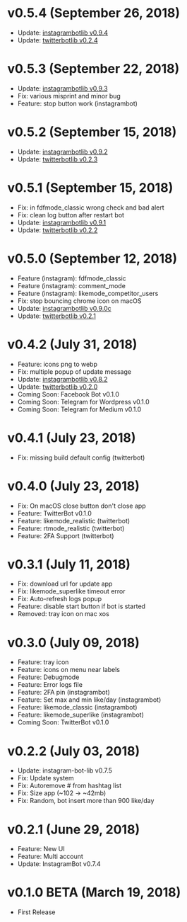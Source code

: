 # v0.5.4 (September 26, 2018)
* Update: [instagrambotlib v0.9.4](https://github.com/social-manager-tools/instagram-bot-lib/blob/master/CHANGELOG.md)
* Update: [twitterbotlib v0.2.4](https://github.com/social-manager-tools/twitter-bot-lib/blob/master/CHANGELOG.md)


# v0.5.3 (September 22, 2018)
* Update: [instagrambotlib v0.9.3](https://github.com/social-manager-tools/instagram-bot-lib/blob/master/CHANGELOG.md)
* Fix: various misprint and minor bug
* Feature: stop button work (instagrambot)


# v0.5.2 (September 15, 2018)
* Update: [instagrambotlib v0.9.2](https://github.com/social-manager-tools/instagram-bot-lib/blob/master/CHANGELOG.md)
* Update: [twitterbotlib v0.2.3](https://github.com/social-manager-tools/twitter-bot-lib/blob/master/CHANGELOG.md)


# v0.5.1 (September 15, 2018)
* Fix: in fdfmode_classic wrong check and bad alert
* Fix: clean log button after restart bot
* Update: [instagrambotlib v0.9.1](https://github.com/social-manager-tools/instagram-bot-lib/blob/master/CHANGELOG.md)
* Update: [twitterbotlib v0.2.2](https://github.com/social-manager-tools/twitter-bot-lib/blob/master/CHANGELOG.md)


# v0.5.0 (September 12, 2018)
* Feature (instagram): fdfmode_classic
* Feature (instagram): comment_mode
* Feature (instagram): likemode_competitor_users
* Fix: stop bouncing chrome icon on macOS
* Update: [instagrambotlib v0.9.0c](https://github.com/social-manager-tools/instagram-bot-lib/blob/master/CHANGELOG.md)
* Update: [twitterbotlib v0.2.1](https://github.com/social-manager-tools/twitter-bot-lib/blob/master/CHANGELOG.md)


# v0.4.2 (July 31, 2018)
* Feature: icons png to webp
* Fix: multiple popup of update message
* Update: [instagrambotlib v0.8.2](https://github.com/social-manager-tools/instagram-bot-lib/blob/master/CHANGELOG.md)
* Update: [twitterbotlib v0.2.0](https://github.com/social-manager-tools/twitter-bot-lib/blob/master/CHANGELOG.md)
* Coming Soon: Facebook Bot v0.1.0 
* Coming Soon: Telegram for Wordpress v0.1.0 
* Coming Soon: Telegram for Medium v0.1.0 


# v0.4.1 (July 23, 2018)
* Fix: missing build default config (twitterbot)


# v0.4.0 (July 23, 2018)
* Fix: On macOS close button don't close app
* Feature: TwitterBot v0.1.0
* Feature: likemode_realistic (twitterbot)
* Feature: rtmode_realistic (twitterbot)
* Feature: 2FA Support (twitterbot)


# v0.3.1 (July 11, 2018)

* Fix: download url for update app
* Fix: likemode_superlike timeout error
* Fix: Auto-refresh logs popup
* Feature: disable start button if bot is started
* Removed: tray icon on mac xos


# v0.3.0 (July 09, 2018)

* Feature: tray icon 
* Feature: icons on menu near labels
* Feature: Debugmode
* Feature: Error logs file
* Feature: 2FA pin (instagrambot)
* Feature: Set max and min like/day (instagrambot)
* Feature: likemode_classic (instagrambot)
* Feature: likemode_superlike (instagrambot)
* Coming Soon: TwitterBot v0.1.0 


# v0.2.2 (July 03, 2018)

* Update: instagram-bot-lib v0.7.5
* Fix: Update system
* Fix: Autoremove # from hashtag list
* Fix: Size app (~102 -> ~42mb)
* Fix: Random, bot insert more than 900 like/day


# v0.2.1 (June 29, 2018)

* Feature: New UI
* Feature: Multi account
* Update: InstagramBot v0.7.4


# v0.1.0 BETA (March 19, 2018)

* First Release
